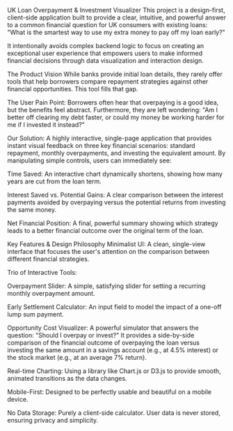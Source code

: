 UK Loan Overpayment & Investment Visualizer
This project is a design-first, client-side application built to provide a clear, intuitive, and powerful answer to a common financial question for UK consumers with existing loans: "What is the smartest way to use my extra money to pay off my loan early?"

It intentionally avoids complex backend logic to focus on creating an exceptional user experience that empowers users to make informed financial decisions through data visualization and interaction design.

The Product Vision
While banks provide initial loan details, they rarely offer tools that help borrowers compare repayment strategies against other financial opportunities. This tool fills that gap.

The User Pain Point: Borrowers often hear that overpaying is a good idea, but the benefits feel abstract. Furthermore, they are left wondering: "Am I better off clearing my debt faster, or could my money be working harder for me if I invested it instead?"

Our Solution: A highly interactive, single-page application that provides instant visual feedback on three key financial scenarios: standard repayment, monthly overpayments, and investing the equivalent amount. By manipulating simple controls, users can immediately see:

Time Saved: An interactive chart dynamically shortens, showing how many years are cut from the loan term.

Interest Saved vs. Potential Gains: A clear comparison between the interest payments avoided by overpaying versus the potential returns from investing the same money.

Net Financial Position: A final, powerful summary showing which strategy leads to a better financial outcome over the original term of the loan.

Key Features & Design Philosophy
Minimalist UI: A clean, single-view interface that focuses the user's attention on the comparison between different financial strategies.

Trio of Interactive Tools:

Overpayment Slider: A simple, satisfying slider for setting a recurring monthly overpayment amount.

Early Settlement Calculator: An input field to model the impact of a one-off lump sum payment.

Opportunity Cost Visualizer: A powerful simulator that answers the question: "Should I overpay or invest?" It provides a side-by-side comparison of the financial outcome of overpaying the loan versus investing the same amount in a savings account (e.g., at 4.5% interest) or the stock market (e.g., at an average 7% return).

Real-time Charting: Using a library like Chart.js or D3.js to provide smooth, animated transitions as the data changes.

Mobile-First: Designed to be perfectly usable and beautiful on a mobile device.

No Data Storage: Purely a client-side calculator. User data is never stored, ensuring privacy and simplicity.

